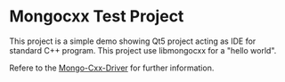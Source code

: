 # Mongocxx Test Project

This project is a simple demo showing Qt5 project acting as IDE for standard C++ program. This project use libmongocxx for a "hello world".

Refere to the [Mongo-Cxx-Driver](https://mongodb.github.io/mongo-cxx-driver/mongocxx-v3/installation/) for further information.
